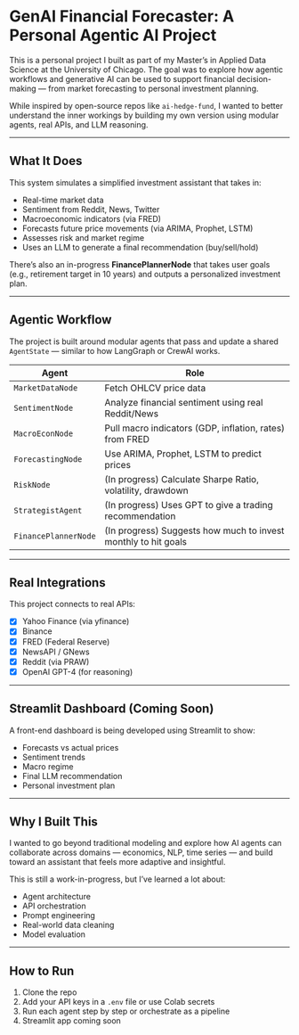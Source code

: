 # GenAI Financial Forecaster: A Personal Agentic AI Project

This is a personal project I built as part of my Master’s in Applied Data Science at the University of Chicago. The goal was to explore how agentic workflows and generative AI can be used to support financial decision-making — from market forecasting to personal investment planning.

While inspired by open-source repos like `ai-hedge-fund`, I wanted to better understand the inner workings by building my own version using modular agents, real APIs, and LLM reasoning.

---

## What It Does

This system simulates a simplified investment assistant that takes in:
- Real-time market data
- Sentiment from Reddit, News, Twitter
- Macroeconomic indicators (via FRED)
- Forecasts future price movements (via ARIMA, Prophet, LSTM)
- Assesses risk and market regime
- Uses an LLM to generate a final recommendation (buy/sell/hold)

There’s also an in-progress **FinancePlannerNode** that takes user goals (e.g., retirement target in 10 years) and outputs a personalized investment plan.

---

## Agentic Workflow

The project is built around modular agents that pass and update a shared `AgentState` — similar to how LangGraph or CrewAI works.

| Agent | Role |
|-------|------|
| `MarketDataNode` | Fetch OHLCV price data |
| `SentimentNode` | Analyze financial sentiment using real Reddit/News |
| `MacroEconNode` | Pull macro indicators (GDP, inflation, rates) from FRED |
| `ForecastingNode` | Use ARIMA, Prophet, LSTM to predict prices |
| `RiskNode` | (In progress) Calculate Sharpe Ratio, volatility, drawdown |
| `StrategistAgent` | (In progress) Uses GPT to give a trading recommendation |
| `FinancePlannerNode` | (In progress) Suggests how much to invest monthly to hit goals |

---

## Real Integrations

This project connects to real APIs:

- [x] Yahoo Finance (via yfinance)
- [x] Binance
- [x] FRED (Federal Reserve)
- [x] NewsAPI / GNews
- [x] Reddit (via PRAW)
- [x] OpenAI GPT-4 (for reasoning)

---

## Streamlit Dashboard (Coming Soon)

A front-end dashboard is being developed using Streamlit to show:
- Forecasts vs actual prices
- Sentiment trends
- Macro regime
- Final LLM recommendation
- Personal investment plan

---

## Why I Built This

I wanted to go beyond traditional modeling and explore how AI agents can collaborate across domains — economics, NLP, time series — and build toward an assistant that feels more adaptive and insightful.

This is still a work-in-progress, but I’ve learned a lot about:
- Agent architecture
- API orchestration
- Prompt engineering
- Real-world data cleaning
- Model evaluation

---

## How to Run

1. Clone the repo
2. Add your API keys in a `.env` file or use Colab secrets
3. Run each agent step by step or orchestrate as a pipeline
4. Streamlit app coming soon
